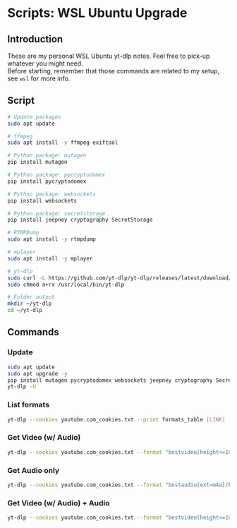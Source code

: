 # Scripts: WSL Ubuntu Upgrade

## Introduction

These are my personal WSL Ubuntu yt-dlp notes. Feel free to pick-up whatever you might need.\
Before starting, remember that those commands are related to my setup, see `wsl` for more info.

## Script

```bash
# Update packages
sudo apt update

# ffmpeg
sudo apt install -y ffmpeg exiftool

# Python package: mutagen
pip install mutagen

# Python package: pycryptodomex
pip install pycryptodomex

# Python package: websockets
pip install websockets

# Python package: secretstorage
pip install jeepney cryptography SecretStorage

# RTMPDump
sudo apt install -y rtmpdump

# mplayer
sudo apt install -y mplayer

# yt-dlp
sudo curl -L https://github.com/yt-dlp/yt-dlp/releases/latest/download/yt-dlp -o /usr/local/bin/yt-dlp
sudo chmod a+rx /usr/local/bin/yt-dlp

# Folder output
mkdir ~/yt-dlp
cd ~/yt-dlp

```

## Commands

### Update

```bash
sudo apt update
sudo apt upgrade -y
pip install mutagen pycryptodomex websockets jeepney cryptography SecretStorage
yt-dlp -U

```

### List formats

```bash
yt-dlp --cookies youtube.com_cookies.txt --print formats_table [LINK]
```

### Get Video (w/ Audio)

```bash
yt-dlp --cookies youtube.com_cookies.txt --format "bestvideo[height<=1080][ext=mp4]+bestaudio[ext=m4a]/best[height<=1080][ext=mp4]/best[height<=1080]" --merge-output-format mp4 --audio-quality 0 --embed-thumbnail --embed-metadata [LINK]
```

### Get Audio only

```bash
yt-dlp --cookies youtube.com_cookies.txt --format "bestaudio[ext=m4a]/bestaudio" [LINK]
```

### Get Video (w/ Audio) + Audio

```bash
yt-dlp --cookies youtube.com_cookies.txt --format "bestvideo[height<=1080][ext=mp4]+bestaudio[ext=m4a]/best[height<=1080][ext=mp4]/best[height<=1080],bestaudio[ext=m4a]/bestaudio" --merge-output-format mp4 --audio-quality 0 --embed-thumbnail --embed-metadata [LINK]
```
